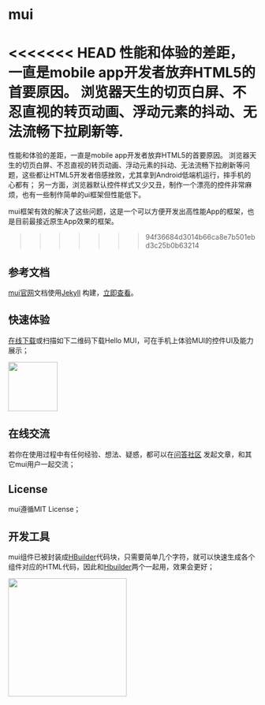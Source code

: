mui
===

<<<<<<< HEAD
性能和体验的差距，一直是mobile app开发者放弃HTML5的首要原因。 浏览器天生的切页白屏、不忍直视的转页动画、浮动元素的抖动、无法流畅下拉刷新等.
=======
性能和体验的差距，一直是mobile app开发者放弃HTML5的首要原因。 浏览器天生的切页白屏、不忍直视的转页动画、浮动元素的抖动、无法流畅下拉刷新等问题，这些都让HTML5开发者倍感挫败，尤其拿到Android低端机运行，摔手机的心都有； 另一方面，浏览器默认控件样式又少又丑，制作一个漂亮的控件非常麻烦，也有一些制作简单的ui框架但性能低下。

mui框架有效的解决了这些问题，这是一个可以方便开发出高性能App的框架，也是目前最接近原生App效果的框架。
>>>>>>> 94f36684d3014b66ca8e7b501ebd3c25b0b63214

参考文档
------
[mui官网](http://dev.dcloud.net.cn/mui/)文档使用[Jekyll](http://jekyllrb.com) 构建，[立即查看](http://dev.dcloud.net.cn/mui/)。

快速体验
--------
[在线下载](http://www.dcloud.io/hellomui)或扫描如下二维码下载Hello MUI，可在手机上体验MUI的控件UI及能力展示；

<a href="http://www.dcloud.io/hellomui" target="_blank">
<img src="http://www.dcloud.io/images/code-m.png" width="100" />
</a>


在线交流
--------
若你在使用过程中有任何经验、想法、疑惑，都可以在[问答社区](http://ask.dcloud.net.cn/topic/mui) 发起文章，和其它mui用户一起交流；

License
-------

mui遵循MIT License；

开发工具
-------
mui组件已被封装成[HBuilder](http://www.dcloud.io)代码块，只需要简单几个字符，就可以快速生成各个组件对应的HTML代码，因此和[Hbuilder](http://www.dcloud.io)两个一起用，效果会更好；

<a href="http://www.dcloud.io/" target="_blank">
<img src="http://www.dcloud.io/img/text-b.png" width="240" />
</a>
